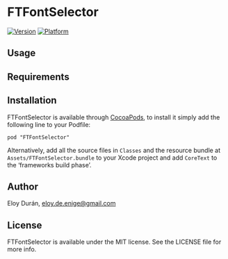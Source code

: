 # FTFontSelector

[![Version](http://cocoapod-badges.herokuapp.com/v/FTFontSelector/badge.png)](http://cocoadocs.org/docsets/FTFontSelector)
[![Platform](http://cocoapod-badges.herokuapp.com/p/FTFontSelector/badge.png)](http://cocoadocs.org/docsets/FTFontSelector)

## Usage

## Requirements

## Installation

FTFontSelector is available through [CocoaPods](http://cocoapods.org), to install
it simply add the following line to your Podfile:

    pod "FTFontSelector"

Alternatively, add all the source files in `Classes` and the resource bundle at
`Assets/FTFontSelector.bundle` to your Xcode project and add `CoreText` to the
‘frameworks build phase’.

## Author

Eloy Durán, eloy.de.enige@gmail.com

## License

FTFontSelector is available under the MIT license. See the LICENSE file for more info.

